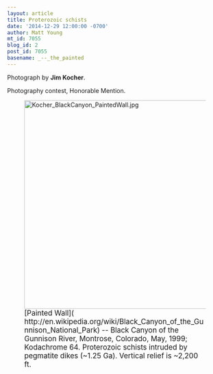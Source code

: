 ```yaml
---
layout: article
title: Proterozoic schists
date: '2014-12-29 12:00:00 -0700'
author: Matt Young
mt_id: 7055
blog_id: 2
post_id: 7055
basename: _--_the_painted
---
```

Photograph by **Jim Kocher**.

Photography contest, Honorable Mention.

<figure>
<img src="http://pandasthumb.org/archives/2014/12/25/Kocher_BlackCanyon_PaintedWall.jpg" alt="Kocher_BlackCanyon_PaintedWall.jpg" width="600" height="488" />
<figcaption markdown="span">
<big>[Painted Wall]( http://en.wikipedia.org/wiki/Black_Canyon_of_the_Gunnison_National_Park) -- Black Canyon of the Gunnison River, Montrose, Colorado, May, 1999; Kodachrome 64.  Proterozoic schists intruded by pegmatite dikes (~1.25 Ga).  Vertical relief is ~2,200 ft.</big>

</figcaption>
</figure>
